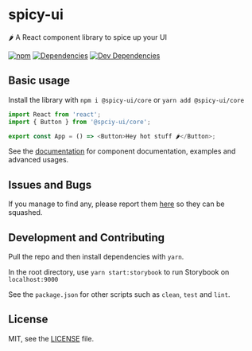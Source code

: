# spicy-ui

🌶️ A React component library to spice up your UI

[![npm](https://img.shields.io/npm/v/@spicy-ui/core.svg)](https://www.npmjs.com/package/@spicy-ui/core)
[![Dependencies](https://david-dm.org/spicy-ui/core/status.svg)](https://david-dm.org/spicy-ui/core)
[![Dev Dependencies](https://david-dm.org/spicy-ui/core/dev-status.svg)](https://david-dm.org/spicy-ui/core?type=dev)

## Basic usage

Install the library with `npm i @spicy-ui/core` or `yarn add @spicy-ui/core`

```js
import React from 'react';
import { Button } from '@spciy-ui/core';

export const App = () => <Button>Hey hot stuff 🌶️</Button>;
```

See the [documentation](https://spicy-ui.netlify.app/) for component documentation, examples and advanced usages.

## Issues and Bugs

If you manage to find any, please report them [here](https://github.com/spicy-ui/core/issues) so they can be squashed.

## Development and Contributing

Pull the repo and then install dependencies with `yarn`.

In the root directory, use `yarn start:storybook` to run Storybook on `localhost:9000`

See the `package.json` for other scripts such as `clean`, `test` and `lint`.

## License

MIT, see the [LICENSE](./LICENSE) file.
